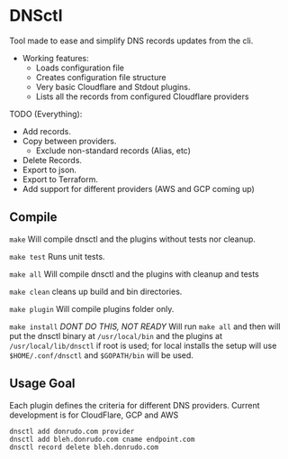 DNSctl
=======

Tool made to ease and simplify DNS records updates from the cli.

* Working features:
  * Loads configuration file
  * Creates configuration file structure
  * Very basic Cloudflare and Stdout plugins.
  * Lists all the records from configured Cloudflare providers

TODO (Everything):
* Add records.
* Copy between providers.
  * Exclude non-standard records (Alias, etc)
* Delete Records.
* Export to json.
* Export to Terraform.
* Add support for different providers (AWS and GCP coming up)


Compile
-------


`make`
Will compile dnsctl and the plugins without tests nor cleanup.

`make test`
Runs unit tests.

`make all`
Will compile dnsctl and the plugins with cleanup and tests

`make clean`
cleans up build and bin directories.

`make plugin`
Will compile plugins folder only.

`make install`
*DONT DO THIS, NOT READY* Will run `make all` and then will put the dnsctl binary at `/usr/local/bin` and the plugins at `/usr/local/lib/dnsctl` if root is used; for local installs the setup will use `$HOME/.conf/dnsctl` and `$GOPATH/bin` will be used.

Usage Goal
-----
Each plugin defines the criteria for different DNS providers. Current development is for CloudFlare, GCP and AWS

```
dnsctl add donrudo.com provider   
dnsctl add bleh.donrudo.com cname endpoint.com
dnsctl record delete bleh.donrudo.com
```
